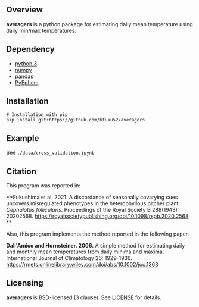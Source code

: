 ## Overview
**averagers** is a python package for estimating daily mean temperature using daily min/max temperatures.

## Dependency
* [python 3](https://www.python.org/)
* [numpy](https://github.com/numpy/numpy)
* [pandas](https://github.com/pandas-dev/pandas)
* [PyEphem](https://github.com/brandon-rhodes/pyephem)

## Installation
```
# Installation with pip
pip install git+https://github.com/kfuku52/averagers
```

## Example
See `./data/cross_validation.ipynb`

## Citation
This program was reported in:

**Fukushima et al. 2021. A discordance of seasonally covarying cues uncovers misregulated phenotypes in the heterophyllous pitcher plant *Cephalotus follicularis*. Proceedings of the Royal Society B 288(1943): 20202568. https://royalsocietypublishing.org/doi/10.1098/rspb.2020.2568
**

Also, this program implements the method reported in the following paper.

**Dall'Amico and Hornsteiner. 2006.** A simple method for estimating daily and monthly mean temperatures from daily minima and maxima. International Journal of Climatology 26: 1929-1936. https://rmets.onlinelibrary.wiley.com/doi/abs/10.1002/joc.1363

## Licensing
**averagers** is BSD-licensed (3 clause). See [LICENSE](LICENSE) for details.
